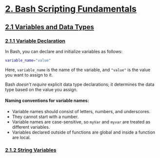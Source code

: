 # [2. Bash Scripting Fundamentals](#2-bash-scripting-fundamentals)

## [2.1 Variables and Data Types](#21-variables-and-data-types)

### [2.1.1 Variable Declaration](#211-variable-declaration)

In Bash, you can declare and initialize variables as follows:

```bash
variable_name="value"
```

Here,
`variable_name` is the name of the variable, and
`"value"` is the value you want to assign to it.

Bash _doesn't require_ explicit data type declarations; it determines the data type based on the value you assign.

#### Naming conventions for variable names:

- Variable names should consist of letters, numbers, and underscores.
- They cannot start with a number.
- Variable names are case-sensitive, so `myVar` and `myvar` are treated as different variables.
- Variables declared outside of functions are global and inside a function are local.

### [2.1.2 String Variables]()
